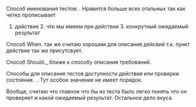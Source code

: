 Способ именования тестов:
<ClassNameTests>.<Act>_<Arrange>_<Assert>
Нравится больше всех отальных так как четко прописывает
1. действие 2. что мы имеем при действии 3. конкрутный ожидаемый результат

Способ When<Action>.<Arrange><Assert> так же считаю хорошим для описания дейсвий т.к. пункт действие так же присутсвует.

Способ <ClassName>Should.<Assert>_<Arrange> ближе к способу описания требований.

Способы для описания тестов доступности действия или проверки состояния
<Arrange>.<Assert>
<Assert>.<Arrange>
Тут особое значение не имеет порядок.

Вообще, считаю что главное что бы из теста было легко понять что он проверяет и какой ожидаемый результат.
Остальное дело вкуса.

